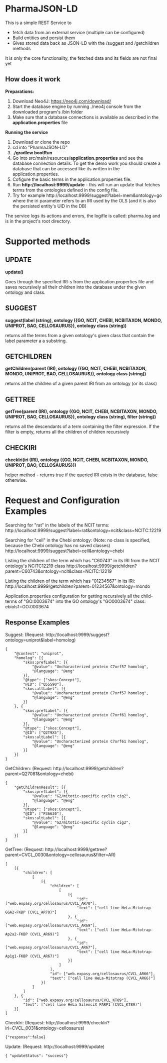 # PharmaJSON-LD

This is a simple REST Service to
- fetch data from an external service (multiple can be configured)
- Build entities and persist them
- Gives stored data back as JSON-LD with the /suggest and /getchildren methods

It is only the core functionality, the fetched data and its fields are not final yet

## How does it work

**Preparations:**
1. Download Neo4J: https://neo4j.com/download/
2. Start the database engine by running ./neo4j console from the downloaded program's /bin folder
3. Make sure that a database connections is available as described in the **application.properties** file 

**Running the service**

1. Download or clone the repo
2. cd into "PharmaJSON-LD"
3. **./gradlew bootRun**
4. Go into src/main/resources/**application.properties** and see the database connection details. To get the demo work you should create a database that can be accessed like its written in the application.properties.
5. Cofigure the basic terms in the application.properties file.
6. Run **http://localhost:9999/update** - this will run an update that fetches terms from the ontologies defined in the config file.
7. Try for example http://localhost:9999/suggest?label=mem&ontology=go
 where the iri parameter refers to an IRI used by the OLS (and it is also the persisted entity's UID in the DB)

The service logs its actions and errors, the logifle is called: pharma.log and is in the project's root directory.

# Supported methods

## UPDATE 
**update()**

Goes through the specified IRI-s from the application.properties file and saves recursively all their children into the database under the given ontology and class.

## SUGGEST 
**suggest(label (string), ontology ({GO, NCIT, CHEBI, NCBITAXON, MONDO, UNIPROT, BAO, CELLOSAURUS}), ontology class (string))**

returns all the terms from a given ontology's given class that contain the label parameter a a substring.

## GETCHILDREN 
**getChildren(parent (IRI), ontology ({GO, NCIT, CHEBI, NCBITAXON, MONDO, UNIPROT, BAO, CELLOSAURUS}), ontology class (string))**

returns all the children of a given parent IRI from an ontology  (or its class)

## GETTREE 

**getTree(parent (IRI), ontology ({GO, NCIT, CHEBI, NCBITAXON, MONDO, UNIPROT, BAO, CELLOSAURUS}), ontology class (string), filter (string))**

returns all the descendants of a term containing the filter expression. If the filter is empty, returns all the children of children recursively

## CHECKIRI

**checkIri(iri (IRI), ontology ({GO, NCIT, CHEBI, NCBITAXON, MONDO, UNIPROT, BAO, CELLOSAURUS}))**

helper method - returns true if the queried IRI exists in the database, false otherwise.

# Request and Configuration Examples

Searching for "rat" in the labels of the NCIT terms:
http://localhost:9999/suggest?label=rat&ontology=ncit&class=NCITC:12219

Searching for "cell" in the Chebi ontology: (Note: no class is specified, because the Chebi ontology has no saved classes)
http://localhost:9999/suggest?label=cell&ontology=chebi

Listing the children of the term which has "C60743" in its IRI from the NCIT ontology's NCITC12219 class
http://localhost:9999/getchildren?parent=C60743&ontology=ncit&class=NCITC:12219

Listing the children of the term which has "01234567" in its IRI:
http://localhost:9999/getchildren?parent=01234567&ontology=mondo

Application.properties configuration for getting recursively all the child-terms of "GO:0003674" into the GO ontology's "GO0003674" class:
ebiols1=GO:0003674

## Response Examples

Suggest:
(Request: http://localhost:9999/suggest?ontology=uniprot&label=homolog)

```
{
	"@context": "uniprot",
	"homolog": [{
		"skos:prefLabel": [{
			"@value": "Uncharacterized protein C7orf57 homolog",
			"@language": "@eng"
		}],
		"@type": ["skos:Concept"],
		"@ID": ["Q5SS90"],
		"skos:altLabel": [{
			"@value": "Uncharacterized protein C7orf57 homolog",
			"@language": "@eng"
		}]
	}, {
		"skos:prefLabel": [{
			"@value": "Uncharacterized protein C7orf61 homolog",
			"@language": "@eng"
		}],
		"@type": ["skos:Concept"],
		"@ID": ["Q2T9X5"],
		"skos:altLabel": [{
			"@value": "Uncharacterized protein C7orf61 homolog",
			"@language": "@eng"
		}]
	}]
}
```

GetChildren:
(Request: http://localhost:9999/getchildren?parent=Q27081&ontology=chebi)

```
{
	"getChildrenResult": [{
		"skos:prefLabel": [{
			"@value": "G2/mitotic-specific cyclin cig2",
			"@language": "@eng"
		}],
		"@type": ["skos:Concept"],
		"@ID": ["P36630"],
		"skos:altLabel": [{
			"@value": "G2/mitotic-specific cyclin cig2",
			"@language": "@eng"
		}]
	}]
}
```

GetTree:
(Request: http://localhost:9999/gettree?parent=CVCL_0030&ontology=cellosaurus&filter=AR)

```
[
	[{
		"children": [
			[
				[{
					"children": [
						[
							[{
								"id": ["web.expasy.org/cellosaurus/CVCL_AR70"],
								"text": ["cell line HeLa-Mitotrap-GGA2-FKBP (CVCL_AR70)"]
							}, {
								"id": ["web.expasy.org/cellosaurus/CVCL_AR69"],
								"text": ["cell line HeLa-Mitotrap-Ap2a2-FKBP (CVCL_AR69)"]
							}, {
								"id": ["web.expasy.org/cellosaurus/CVCL_AR67"],
								"text": ["cell line HeLa-Mitotrap-Ap1g1-FKBP (CVCL_AR67)"]
							}]
						]
					],
					"id": ["web.expasy.org/cellosaurus/CVCL_AR66"],
					"text": ["cell line HeLa-Mitotrap (CVCL_AR66)"]
				}]
			]
		]
	}, {
		"id": ["web.expasy.org/cellosaurus/CVCL_KT89"],
		"text": ["cell line HeLa SilenciX PARP1 (CVCL_KT89)"]
	}]
]
```

CheckIri:
(Request: http://localhost:9999/checkIri?iri=CVCL_0031&ontology=cellosaurus)

```
{"response":false}
```

Update:
(Request: http://localhost:9999/update)

```
{ "updateStatus": "success"}
```

 
